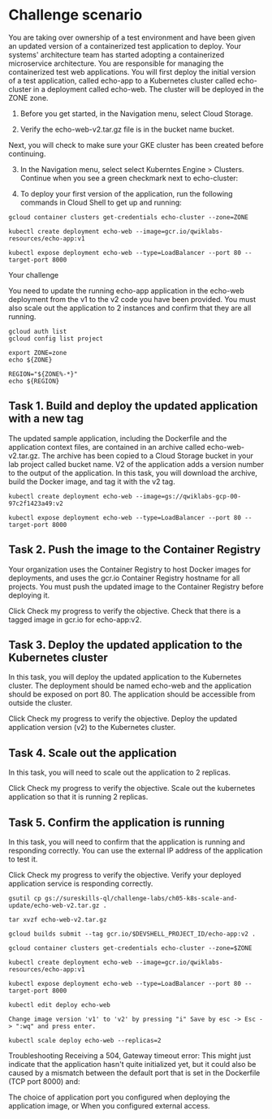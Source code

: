 # Challenge scenario
You are taking over ownership of a test environment and have been given an updated version of a containerized test application to deploy. Your systems' architecture team has started adopting a containerized microservice architecture. You are responsible for managing the containerized test web applications. You will first deploy the initial version of a test application, called echo-app to a Kubernetes cluster called echo-cluster in a deployment called echo-web. The cluster will be deployed in the ZONE zone.

1. Before you get started, in the Navigation menu, select Cloud Storage.

2. Verify the echo-web-v2.tar.gz file is in the bucket name bucket.

Next, you will check to make sure your GKE cluster has been created before continuing.

3. In the Navigation menu, select select Kuberntes Engine > Clusters.
Continue when you see a green checkmark next to echo-cluster:

4. To deploy your first version of the application, run the following commands in Cloud Shell to get up and running:
```
gcloud container clusters get-credentials echo-cluster --zone=ZONE
```
```
kubectl create deployment echo-web --image=gcr.io/qwiklabs-resources/echo-app:v1
```
```
kubectl expose deployment echo-web --type=LoadBalancer --port 80 --target-port 8000
```

Your challenge

You need to update the running echo-app application in the echo-web deployment from the v1 to the v2 code you have been provided. You must also scale out the application to 2 instances and confirm that they are all running.

```
gcloud auth list
gcloud config list project

export ZONE=zone
echo ${ZONE}

REGION="${ZONE%-*}"
echo ${REGION}

```

## Task 1. Build and deploy the updated application with a new tag
The updated sample application, including the Dockerfile and the application context files, are contained in an archive called echo-web-v2.tar.gz. The archive has been copied to a Cloud Storage bucket in your lab project called bucket name. V2 of the application adds a version number to the output of the application. In this task, you will download the archive, build the Docker image, and tag it with the v2 tag.

```
kubectl create deployment echo-web --image=gs://qwiklabs-gcp-00-97c2f1423a49:v2
```
```
kubectl expose deployment echo-web --type=LoadBalancer --port 80 --target-port 8000
```

## Task 2. Push the image to the Container Registry
Your organization uses the Container Registry to host Docker images for deployments, and uses the gcr.io Container Registry hostname for all projects. You must push the updated image to the Container Registry before deploying it.

Click Check my progress to verify the objective.
Check that there is a tagged image in gcr.io for echo-app:v2.


## Task 3. Deploy the updated application to the Kubernetes cluster
In this task, you will deploy the updated application to the Kubernetes cluster. The deployment should be named echo-web and the application should be exposed on port 80. The application should be accessible from outside the cluster.

Click Check my progress to verify the objective.
Deploy the updated application version (v2) to the Kubernetes cluster.


## Task 4. Scale out the application
In this task, you will need to scale out the application to 2 replicas.

Click Check my progress to verify the objective.
Scale out the kubernetes application so that it is running 2 replicas.


## Task 5. Confirm the application is running
In this task, you will need to confirm that the application is running and responding correctly. You can use the external IP address of the application to test it.

Click Check my progress to verify the objective.
Verify your deployed application service is responding correctly.

```
gsutil cp gs://sureskills-ql/challenge-labs/ch05-k8s-scale-and-update/echo-web-v2.tar.gz .

tar xvzf echo-web-v2.tar.gz

gcloud builds submit --tag gcr.io/$DEVSHELL_PROJECT_ID/echo-app:v2 .

gcloud container clusters get-credentials echo-cluster --zone=$ZONE

kubectl create deployment echo-web --image=gcr.io/qwiklabs-resources/echo-app:v1

kubectl expose deployment echo-web --type=LoadBalancer --port 80 --target-port 8000

kubectl edit deploy echo-web

Change image version 'v1' to 'v2' by pressing "i" Save by esc -> Esc - > ":wq" and press enter.

kubectl scale deploy echo-web --replicas=2
```

Troubleshooting
Receiving a 504, Gateway timeout error: This might just indicate that the application hasn't quite initialized yet, but it could also be caused by a mismatch between the default port that is set in the Dockerfile (TCP port 8000) and:

The choice of application port you configured when deploying the application image, or
When you configured external access.
